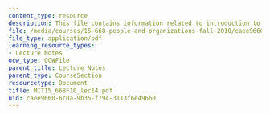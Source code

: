 ```yaml
---
content_type: resource
description: This file contains information related to introduction to negotiations.
file: /media/courses/15-668-people-and-organizations-fall-2010/caee96606c0a9b35f7943113f6e49660_MIT15_668F10_lec14.pdf
file_type: application/pdf
learning_resource_types:
- Lecture Notes
ocw_type: OCWFile
parent_title: Lecture Notes
parent_type: CourseSection
resourcetype: Document
title: MIT15_668F10_lec14.pdf
uid: caee9660-6c0a-9b35-f794-3113f6e49660
---
```

